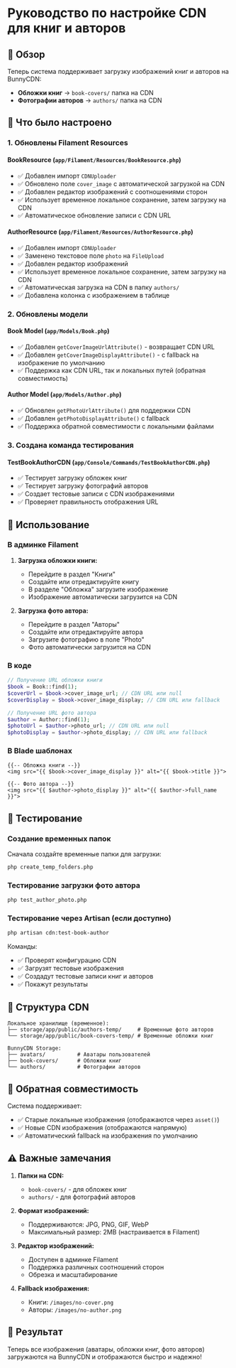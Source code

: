 # Руководство по настройке CDN для книг и авторов

## 🎯 Обзор

Теперь система поддерживает загрузку изображений книг и авторов на BunnyCDN:

- **Обложки книг** → `book-covers/` папка на CDN
- **Фотографии авторов** → `authors/` папка на CDN

## 🔧 Что было настроено

### 1. Обновлены Filament Resources

#### BookResource (`app/Filament/Resources/BookResource.php`)
- ✅ Добавлен импорт `CDNUploader`
- ✅ Обновлено поле `cover_image` с автоматической загрузкой на CDN
- ✅ Добавлен редактор изображений с соотношениями сторон
- ✅ Использует временное локальное сохранение, затем загрузку на CDN
- ✅ Автоматическое обновление записи с CDN URL

#### AuthorResource (`app/Filament/Resources/AuthorResource.php`)
- ✅ Добавлен импорт `CDNUploader`
- ✅ Заменено текстовое поле `photo` на `FileUpload`
- ✅ Добавлен редактор изображений
- ✅ Использует временное локальное сохранение, затем загрузку на CDN
- ✅ Автоматическая загрузка на CDN в папку `authors/`
- ✅ Добавлена колонка с изображением в таблице

### 2. Обновлены модели

#### Book Model (`app/Models/Book.php`)
- ✅ Добавлен `getCoverImageUrlAttribute()` - возвращает CDN URL
- ✅ Добавлен `getCoverImageDisplayAttribute()` - с fallback на изображение по умолчанию
- ✅ Поддержка как CDN URL, так и локальных путей (обратная совместимость)

#### Author Model (`app/Models/Author.php`)
- ✅ Обновлен `getPhotoUrlAttribute()` для поддержки CDN
- ✅ Добавлен `getPhotoDisplayAttribute()` с fallback
- ✅ Поддержка обратной совместимости с локальными файлами

### 3. Создана команда тестирования

#### TestBookAuthorCDN (`app/Console/Commands/TestBookAuthorCDN.php`)
- ✅ Тестирует загрузку обложек книг
- ✅ Тестирует загрузку фотографий авторов
- ✅ Создает тестовые записи с CDN изображениями
- ✅ Проверяет правильность отображения URL

## 🚀 Использование

### В админке Filament

1. **Загрузка обложки книги:**
   - Перейдите в раздел "Книги"
   - Создайте или отредактируйте книгу
   - В разделе "Обложка" загрузите изображение
   - Изображение автоматически загрузится на CDN

2. **Загрузка фото автора:**
   - Перейдите в раздел "Авторы"
   - Создайте или отредактируйте автора
   - Загрузите фотографию в поле "Photo"
   - Фото автоматически загрузится на CDN

### В коде

```php
// Получение URL обложки книги
$book = Book::find(1);
$coverUrl = $book->cover_image_url; // CDN URL или null
$coverDisplay = $book->cover_image_display; // CDN URL или fallback

// Получение URL фото автора
$author = Author::find(1);
$photoUrl = $author->photo_url; // CDN URL или null
$photoDisplay = $author->photo_display; // CDN URL или fallback
```

### В Blade шаблонах

```blade
{{-- Обложка книги --}}
<img src="{{ $book->cover_image_display }}" alt="{{ $book->title }}">

{{-- Фото автора --}}
<img src="{{ $author->photo_display }}" alt="{{ $author->full_name }}">
```

## 🧪 Тестирование

### Создание временных папок
Сначала создайте временные папки для загрузки:
```bash
php create_temp_folders.php
```

### Тестирование загрузки фото автора
```bash
php test_author_photo.php
```

### Тестирование через Artisan (если доступно)
```bash
php artisan cdn:test-book-author
```

Команды:
- ✅ Проверят конфигурацию CDN
- ✅ Загрузят тестовые изображения
- ✅ Создадут тестовые записи книг и авторов
- ✅ Покажут результаты

## 📁 Структура CDN

```
Локальное хранилище (временное):
├── storage/app/public/authors-temp/     # Временные фото авторов
└── storage/app/public/book-covers-temp/ # Временные обложки книг

BunnyCDN Storage:
├── avatars/          # Аватары пользователей
├── book-covers/      # Обложки книг
└── authors/          # Фотографии авторов
```

## 🔄 Обратная совместимость

Система поддерживает:
- ✅ Старые локальные изображения (отображаются через `asset()`)
- ✅ Новые CDN изображения (отображаются напрямую)
- ✅ Автоматический fallback на изображения по умолчанию

## ⚠️ Важные замечания

1. **Папки на CDN:**
   - `book-covers/` - для обложек книг
   - `authors/` - для фотографий авторов

2. **Формат изображений:**
   - Поддерживаются: JPG, PNG, GIF, WebP
   - Максимальный размер: 2MB (настраивается в Filament)

3. **Редактор изображений:**
   - Доступен в админке Filament
   - Поддержка различных соотношений сторон
   - Обрезка и масштабирование

4. **Fallback изображения:**
   - Книги: `/images/no-cover.png`
   - Авторы: `/images/no-author.png`

## 🎉 Результат

Теперь все изображения (аватары, обложки книг, фото авторов) загружаются на BunnyCDN и отображаются быстро и надежно!
